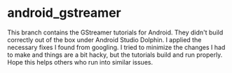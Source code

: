 # android_gstreamer

This branch contains the GStreamer tutorials for Android.
They didn't build correctly out of the box under Android Studio Dolphin.
I applied the necessary fixes I found from googling.
I tried to minimize the changes I had to make and things are a bit hacky, but the tutorials build and run properly.
Hope this helps others who run into similar issues.
